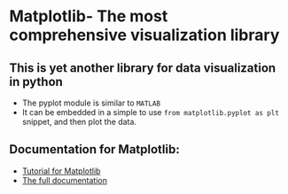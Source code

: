 # Matplotlib- The most comprehensive visualization library

## This is yet another library for data visualization in python
- The pyplot module is similar to `MATLAB`
- It can be embedded in a simple to use `from matplotlib.pyplot as plt` snippet, and then plot the data.


## Documentation for Matplotlib:
- [Tutorial for Matplotlib](http://matplotlib.org/users/pyplot_tutorial)
- [The full documentation](http://matplotlib.org/contents.html)